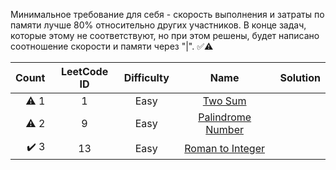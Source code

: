 Минимальное требование для себя - скорость выполнения и затраты по памяти лучше 80% относительно других участников. В 
конце задач, которые этому не соответствуют, но при этом решены, будет написано соотношение скорости и памяти через "|". ✅⚠️


|     Count     | LeetCode ID   | Difficulty | Name                                                               |  Solution  |
| -------------:|:-------------:|:----------:|:------------------------------------------------------------------:|:-----------|
|⚠️ 1            |1              |Easy        |[Two Sum](https://leetcode.com/problems/two-sum)                            |            |
|⚠️ 2            |9              |Easy        |[Palindrome Number](https://leetcode.com/problems/palindrome-number)        |            |
|✔️ 3            |13             |Easy        |[Roman to Integer](https://leetcode.com/problems/roman-to-integer)        |            |
